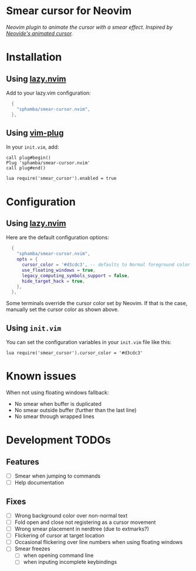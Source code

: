 # Smear cursor for Neovim

_Neovim plugin to animate the cursor with a smear effect. Inspired by [Neovide's animated cursor](https://neovide.dev/features.html#animated-cursor)._


# Installation

## Using [lazy.nvim](https://lazy.folke.io/)

Add to your lazy.vim configuration:
```lua
  {
    "sphamba/smear-cursor.nvim",
  },
```


## Using [vim-plug](https://github.com/junegunn/vim-plug)

In your `init.vim`, add:

```vim
call plug#begin()
Plug 'sphamba/smear-cursor.nvim'
call plug#end()

lua require('smear_cursor').enabled = true
```


# Configuration

## Using [lazy.nvim](https://lazy.folke.io/)

Here are the default configuration options:
```lua
  {
    "sphamba/smear-cursor.nvim",
    opts = {
      cursor_color = '#d3cdc3', -- defaults to Normal foreground color
      use_floating_windows = true,
      legacy_computing_symbols_support = false,
      hide_target_hack = true,
    },
  },
```
Some terminals override the cursor color set by Neovim. If that is the case, manually set the cursor color as shown above.


## Using `init.vim`

You can set the configuration variables in your `init.vim` file like this:
```vim
lua require('smear_cursor').cursor_color = '#d3cdc3'
```


# Known issues

When not using floating windows fallback:
- No smear when buffer is duplicated
- No smear outside buffer (further than the last line)
- No smear through wrapped lines


# Development TODOs

## Features

- [ ] Smear when jumping to commands
- [ ] Help documentation

## Fixes

- [ ] Wrong background color over non-normal text
- [ ] Fold open and close not registering as a cursor movement
- [ ] Wrong smear placement in nerdtree (due to extmarks?)
- [ ] Flickering of cursor at target location
- [ ] Occasional flickering over line numbers when using floating windows
- [ ] Smear freezes
  - [ ] when opening command line
  - [ ] when inputing incomplete keybindings
